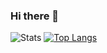 ### Hi there 👋

![Stats](https://github-readme-stats.vercel.app/api?username=Offline2008&show_icons=true&count_private=true)
[![Top Langs](https://github-readme-stats.vercel.app/api/top-langs/?username=Offline2008&layout=compact)](https://github.com/anuraghazra/github-readme-stats)
